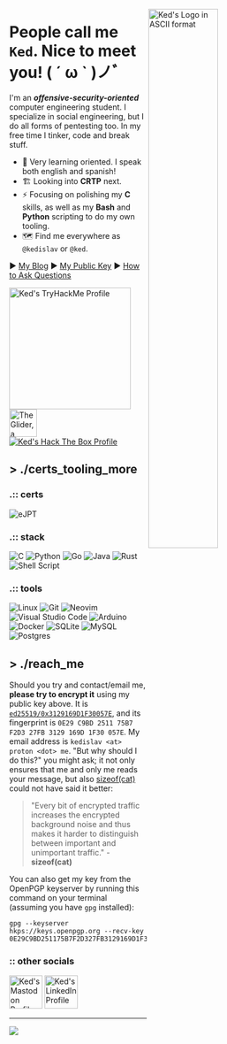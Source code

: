 <a href="#"><img align="right" width="50%" src="https://i.imgur.com/0N4gvc3.png" alt="Ked's Logo in ASCII format"/></a>

# People call me `Ked`. Nice to meet you! ( ´ ω ` )ノﾞ

I'm an **_offensive-security-oriented_** computer engineering student. I specialize in social engineering, but I do all forms of pentesting too. In my free time I tinker, code and break stuff.

- 🌱 Very learning oriented. I speak both english and spanish!
- 🏗️ Looking into **CRTP** next.
- ⚡ Focusing on polishing my **C** skills, as well as my **Bash** and **Python** scripting to do my own tooling.
- 🗺️ Find me everywhere as `@kedislav` or `@ked`.

► [My Blog](https://ked.bearblog.dev) ► [My Public Key](https://keys.openpgp.org/vks/v1/by-fingerprint/0E29C9BD251175B7F2D327FB3129169D1F30057E) ► [How to Ask Questions](https://dontasktoask.com)

<a href="https://tryhackme.com/p/Kedislav"><img width="220px" src="https://tryhackme-badges.s3.amazonaws.com/Kedislav.png" alt="Ked's TryHackMe Profile"/></a>
<a href="http://www.catb.org/hacker-emblem/"><img width="50px" src="http://www.catb.org/hacker-emblem/glider.png" alt="The Glider, a known hacker emblem."/></a>
<a href="https://app.hackthebox.com/profile/622580"><img src="http://www.hackthebox.eu/badge/image/622580" alt="Ked's Hack The Box Profile"/></a>

## > ./certs_tooling_more

### .:: certs

![eJPT](https://api.accredible.com/v1/frontend/credential_website_embed_image/badge/117798041)

### .:: stack

![C](https://img.shields.io/badge/c-%2300599C.svg?style=for-the-badge&logo=c&logoColor=white)
![Python](https://img.shields.io/badge/python-3670A0?style=for-the-badge&logo=python&logoColor=ffdd54)
![Go](https://img.shields.io/badge/go-%2300ADD8.svg?style=for-the-badge&logo=go&logoColor=white)
![Java](https://img.shields.io/badge/java-%23ED8B00.svg?style=for-the-badge&logo=openjdk&logoColor=white)
![Rust](https://img.shields.io/badge/rust-%23000000.svg?style=for-the-badge&logo=rust&logoColor=white)
![Shell Script](https://img.shields.io/badge/shell_script-%23121011.svg?style=for-the-badge&logo=gnu-bash&logoColor=white)

### .:: tools

![Linux](https://img.shields.io/badge/Linux-FCC624?style=for-the-badge&logo=linux&logoColor=black)
![Git](https://img.shields.io/badge/Git-%23F05033.svg?style=for-the-badge&logo=git&logoColor=white&labelColor=%23F05033)
![Neovim](https://img.shields.io/badge/NeoVim-%2357A143.svg?&style=for-the-badge&logo=neovim&logoColor=white)
![Visual Studio Code](https://img.shields.io/badge/Visual%20Studio%20Code-0078d7.svg?style=for-the-badge&logo=visual-studio-code&logoColor=white)
![Arduino](https://img.shields.io/badge/-Arduino-00979D?style=for-the-badge&logo=Arduino&logoColor=white)
![Docker](https://img.shields.io/badge/docker-%230db7ed.svg?style=for-the-badge&logo=docker&logoColor=white)
![SQLite](https://img.shields.io/badge/sqlite-%2307405e.svg?style=for-the-badge&logo=sqlite&logoColor=white)
![MySQL](https://img.shields.io/badge/mysql-%2300f.svg?style=for-the-badge&logo=mysql&logoColor=white)
![Postgres](https://img.shields.io/badge/postgres-%23316192.svg?style=for-the-badge&logo=postgresql&logoColor=white)

## > ./reach_me

Should you try and contact/email me, **please try to encrypt it** using my public key above. It is [`ed25519/0x3129169D1F30057E`](https://keys.openpgp.org/vks/v1/by-fingerprint/0E29C9BD251175B7F2D327FB3129169D1F30057E), and its fingerprint is `0E29 C9BD 2511 75B7 F2D3 27FB 3129 169D 1F30 057E`. My email address is `kedislav <at> proton <dot> me`. "But why should I do this?" you might ask; it not only ensures that me and only me reads your message, but also [sizeof(cat)](https://sizeof.cat) could not have said it better:

> "Every bit of encrypted traffic increases the encrypted background noise and thus makes it harder to distinguish between important and unimportant traffic." - **sizeof(cat)**

You can also get my key from the OpenPGP keyserver by running this command on your terminal (assuming you have `gpg` installed):

```shell
gpg --keyserver hkps://keys.openpgp.org --recv-key 0E29C9BD251175B7F2D327FB3129169D1F30057E
```

### :: other socials

<a href="https://freeradical.zone/web/@kedislav"><img width="60px" src="https://cdn4.iconfinder.com/data/icons/logos-and-brands/512/207_Mastodon_logo_logos-256.png" alt="Ked's Mastodon Profile"/></a>
<a href="https://www.linkedin.com/in/kedislav/"><img width="60px" src="https://cdn4.iconfinder.com/data/icons/logos-and-brands/512/201_Linkedin_logo_logos-256.png" alt="Ked's LinkedIn Profile"/></a>

---

<a href="https://visitcount.itsvg.in"><img align="center" src="https://visitcount.itsvg.in/api?id=kedislav&label=Profile%20Views&color=11&icon=5&pretty=true" /></a>
